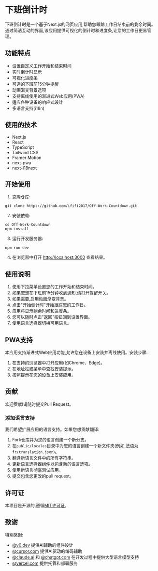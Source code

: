 # 下班倒计时

下班倒计时是一个基于Next.js的网页应用,帮助您跟踪工作日结束前的剩余时间。通过简洁互动的界面,该应用提供可视化的倒计时和进度条,让您的工作日更易管理。

## 功能特点

- 设置自定义工作开始和结束时间
- 实时倒计时显示
- 可视化进度条
- 可选的下班前15分钟提醒
- 动画渐变背景选项
- 支持离线使用的渐进式Web应用(PWA)
- 适应各种设备的响应式设计
- 多语言支持(i18n)

## 使用的技术

- Next.js
- React
- TypeScript
- Tailwind CSS
- Framer Motion
- next-pwa
- next-i18next

## 开始使用

1. 克隆仓库:
```
git clone https://github.com/ififi2017/Off-Work-Countdown.git
```

2. 安装依赖:
```
cd Off-Work-Countdown
npm install
```

3. 运行开发服务器:
```
npm run dev
```

4. 在浏览器中打开 [http://localhost:3000](http://localhost:3000) 查看结果。

## 使用说明

1. 使用下拉菜单设置您的工作开始和结束时间。
2. 如果您想在下班前15分钟收到通知,请打开提醒开关。
3. 如果需要,启用动画渐变背景。
4. 点击"开始倒计时"开始跟踪您的工作日。
5. 应用将显示剩余时间和进度条。
6. 您可以随时点击"返回"按钮回到设置界面。
7. 使用语言选择器切换可用语言。

## PWA支持

本应用支持渐进式Web应用功能,允许您在设备上安装并离线使用。安装步骤:

1. 在支持的浏览器中打开应用(如Chrome、Edge)。
2. 在地址栏或菜单中查找安装提示。
3. 按照提示在您的设备上安装应用。

## 贡献

欢迎贡献!请随时提交Pull Request。

### 添加语言支持

我们希望扩展应用的语言支持。如果您想贡献翻译:

1. Fork仓库并为您的语言创建一个新分支。
2. 在`public/locales`目录中为您的语言创建一个新文件夹(例如,法语为`fr/translation.json`)。
3. 翻译新语言文件中的所有字符串。
4. 更新语言选择器组件以包含新的语言选项。
5. 使用新语言彻底测试应用。
6. 提交包含您更改的pull request。

## 许可证

本项目是开源的,遵循[MIT许可证](LICENSE)。

## 致谢

特别感谢:
- [@v0.dev](https://v0.dev/) 提供AI辅助的组件设计
- [@cursor.com](https://www.cursor.com/) 提供AI驱动的编码辅助
- [@claude.ai](https://claude.ai/chats) 和 [@chatgpt.com](https://chatgpt.com/) 在开发过程中提供大型语言模型支持
- [@vercel.com](https://vercel.com/) 提供托管和部署服务